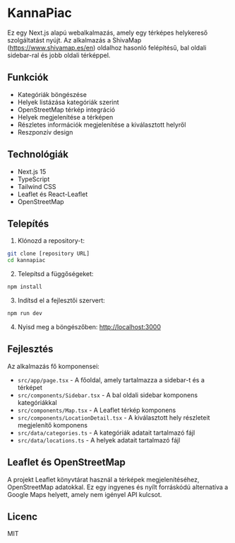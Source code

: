# KannaPiac

Ez egy Next.js alapú webalkalmazás, amely egy térképes helykereső szolgáltatást nyújt. Az alkalmazás a ShivaMap (https://www.shivamap.es/en) oldalhoz hasonló felépítésű, bal oldali sidebar-ral és jobb oldali térképpel.

## Funkciók

- Kategóriák böngészése
- Helyek listázása kategóriák szerint
- OpenStreetMap térkép integráció
- Helyek megjelenítése a térképen
- Részletes információk megjelenítése a kiválasztott helyről
- Reszponzív design

## Technológiák

- Next.js 15
- TypeScript
- Tailwind CSS
- Leaflet és React-Leaflet
- OpenStreetMap

## Telepítés

1. Klónozd a repository-t:
```bash
git clone [repository URL]
cd kannapiac
```

2. Telepítsd a függőségeket:
```bash
npm install
```

3. Indítsd el a fejlesztői szervert:
```bash
npm run dev
```

4. Nyisd meg a böngészőben: [http://localhost:3000](http://localhost:3000)

## Fejlesztés

Az alkalmazás fő komponensei:

- `src/app/page.tsx` - A főoldal, amely tartalmazza a sidebar-t és a térképet
- `src/components/Sidebar.tsx` - A bal oldali sidebar komponens kategóriákkal
- `src/components/Map.tsx` - A Leaflet térkép komponens
- `src/components/LocationDetail.tsx` - A kiválasztott hely részleteit megjelenítő komponens
- `src/data/categories.ts` - A kategóriák adatait tartalmazó fájl
- `src/data/locations.ts` - A helyek adatait tartalmazó fájl

## Leaflet és OpenStreetMap

A projekt Leaflet könyvtárat használ a térképek megjelenítéséhez, OpenStreetMap adatokkal. Ez egy ingyenes és nyílt forráskódú alternatíva a Google Maps helyett, amely nem igényel API kulcsot.

## Licenc

MIT
